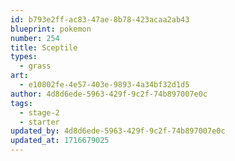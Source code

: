 ```yaml
---
id: b793e2ff-ac83-47ae-8b78-423acaa2ab43
blueprint: pokemon
number: 254
title: Sceptile
types:
  - grass
art:
  - e10802fe-4e57-403e-9893-4a34bf32d1d5
author: 4d8d6ede-5963-429f-9c2f-74b897007e0c
tags:
  - stage-2
  - starter
updated_by: 4d8d6ede-5963-429f-9c2f-74b897007e0c
updated_at: 1716679025
---
```

